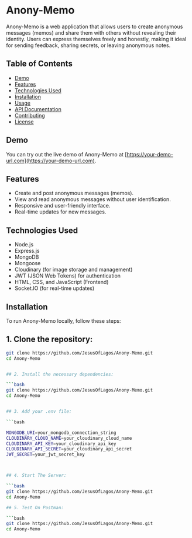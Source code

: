 

# Anony-Memo

Anony-Memo is a web application that allows users to create anonymous messages (memos) and share them with others without revealing their identity. Users can express themselves freely and honestly, making it ideal for sending feedback, sharing secrets, or leaving anonymous notes.

## Table of Contents

- [Demo](#demo)
- [Features](#features)
- [Technologies Used](#technologies-used)
- [Installation](#installation)
- [Usage](#usage)
- [API Documentation](#api-documentation)
- [Contributing](#contributing)
- [License](#license)

## Demo

You can try out the live demo of Anony-Memo at [https://your-demo-url.com](https://your-demo-url.com).

## Features

- Create and post anonymous messages (memos).
- View and read anonymous messages without user identification.
- Responsive and user-friendly interface.
- Real-time updates for new messages.

## Technologies Used

- Node.js
- Express.js
- MongoDB
- Mongoose
- Cloudinary (for image storage and management)
- JWT (JSON Web Tokens) for authentication
- HTML, CSS, and JavaScript (Frontend)
- Socket.IO (for real-time updates)

## Installation

To run Anony-Memo locally, follow these steps:

## 1. Clone the repository:

```bash
git clone https://github.com/JesusOfLagos/Anony-Memo.git
cd Anony-Memo


## 2. Install the necessary dependencies:

```bash
git clone https://github.com/JesusOfLagos/Anony-Memo.git
cd Anony-Memo


## 3. Add your .env file:

```bash

MONGODB_URI=your_mongodb_connection_string
CLOUDINARY_CLOUD_NAME=your_cloudinary_cloud_name
CLOUDINARY_API_KEY=your_cloudinary_api_key
CLOUDINARY_API_SECRET=your_cloudinary_api_secret
JWT_SECRET=your_jwt_secret_key



## 4. Start The Server:

```bash
git clone https://github.com/JesusOfLagos/Anony-Memo.git
cd Anony-Memo

## 5. Test On Postman:

```bash
git clone https://github.com/JesusOfLagos/Anony-Memo.git
cd Anony-Memo


